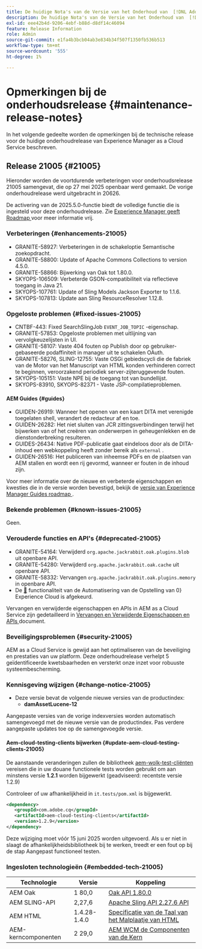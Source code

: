 ```yaml
---
title: De huidige Nota's van de Versie van het Onderhoud van  [!DNL Adobe Experience Manager]  as a Cloud Service.
description: De huidige Nota's van de Versie van het Onderhoud van  [!DNL Adobe Experience Manager]  as a Cloud Service.
exl-id: eee42b4d-9206-4ebf-b88d-d8df14c46094
feature: Release Information
role: Admin
source-git-commit: e1fa4b3bcb04ab3e834b34f507f1350fb536b513
workflow-type: tm+mt
source-wordcount: '555'
ht-degree: 1%

---
```



# Opmerkingen bij de onderhoudsrelease {#maintenance-release-notes}

In het volgende gedeelte worden de opmerkingen bij de technische release voor de huidige onderhoudrelease van Experience Manager as a Cloud Service beschreven.

## Release 21005 {#21005}

Hieronder worden de voortdurende verbeteringen voor onderhoudsrelease 21005 samengevat, die op 27 mei 2025 openbaar werd gemaakt. De vorige onderhoudrelease werd uitgebracht in 20626.

De activering van de 2025.5.0-functie biedt de volledige functie die is ingesteld voor deze onderhoudrelease. Zie [ Experience Manager geeft Roadmap ](https://experienceleague.adobe.com/en/docs/experience-manager-release-information/aem-release-updates/update-releases-roadmap) voor meer informatie vrij.

### Verbeteringen {#enhancements-21005}

* GRANITE-58927: Verbeteringen in de schakeloptie Semantische zoekopdracht.
* GRANITE-58800: Update of Apache Commons Collections to version 4.5.0.
* GRANITE-58866: Bijwerking van Oak tot 1.80.0.
* SKYOPS-106509: Verbeterde GSON-compatibiliteit via reflectieve toegang in Java 21.
* SKYOPS-107761: Update of Sling Models Jackson Exporter to 1.1.6.
* SKYOPS-107813: Update aan Sling ResourceResolver 1.12.8.

### Opgeloste problemen {#fixed-issues-21005}

* CNTBF-443: Fixed SearchSlingJob `EVENT_JOB_TOPIC` -eigenschap.
* GRANITE-57853: Opgeloste problemen met uitlijning van vervolgkeuzelijsten in UI.
* GRANITE-58107: Vaste 404 fouten op Publish door op gebruiker-gebaseerde podaffiniteit in manager uit te schakelen OAuth.
* GRANITE-58276, SLING-12755: Vaste OSGi gebiedscycli die de fabriek van de Motor van het Manuscript van HTML konden verhinderen correct te beginnen, veroorzakend periodiek server-zijteruggevende fouten.
* SKYOPS-105151: Vaste NPE bij de toegang tot van bundellijst.
* SKYOPS-83910, SKYOPS-82371 - Vaste JSP-compilatieproblemen.

#### AEM Guides {#guides}

* GUIDEN-26919: Wanneer het openen van een kaart DITA met verenigde toegelaten shell, verandert de redacteur af en toe.
* GUIDEN-26282: Het niet sluiten van JCR zittingsverbindingen terwijl het bijwerken van of het creëren van onderwerpen in geheugenlekken en de dienstonderbreking resulteren.
* GUIDES-26434: Native PDF-publicatie gaat eindeloos door als de DITA-inhoud een webkoppeling heeft zonder bereik als `external` .
* GUIDEN-26516: Het publiceren van inheemse PDFs en de plaatsen van AEM stallen en wordt een rij gevormd, wanneer er fouten in de inhoud zijn.

Voor meer informatie over de nieuwe en verbeterde eigenschappen en kwesties die in de versie worden bevestigd, bekijk de [ versie van Experience Manager Guides roadmap ](https://experienceleague.adobe.com/en/docs/experience-manager-guides/using/release-info/aem-guides-releases-roadmap).

### Bekende problemen {#known-issues-21005}

Geen.

### Verouderde functies en API&#39;s {#deprecated-21005}

* GRANITE-54164: Verwijderd `org.apache.jackrabbit.oak.plugins.blob` uit openbare API.
* GRANITE-54280: Verwijderd `org.apache.jackrabbit.oak.cache` uit openbare API.
* GRANITE-58332: Vervangen `org.apache.jackrabbit.oak.plugins.memory` in openbare API.
* De [&#128279;](/help/sites-cloud/integrating/adobe-analytics-exc-setup-automation.md) functionaliteit van de Automatisering van de Opstelling van 0&rbrace; Experience Cloud is afgekeurd.

Vervangen en verwijderde eigenschappen en APIs in AEM as a Cloud Service zijn gedetailleerd in [ Vervangen en Verwijderde Eigenschappen en APIs ](/help/release-notes/deprecated-removed-features.md) document.

### Beveiligingsproblemen {#security-21005}

AEM as a Cloud Service is gewijd aan het optimaliseren van de beveiliging en prestaties van uw platform. Deze onderhoudrelease verhelpt 5 geïdentificeerde kwetsbaarheden en versterkt onze inzet voor robuuste systeembescherming.

### Kennisgeving wijzigen {#change-notice-21005}

* Deze versie bevat de volgende nieuwe versies van de productindex:
   * **damAssetLucene-12**

Aangepaste versies van de vorige indexversies worden automatisch samengevoegd met de nieuwe versie van de productindex. Pas verdere aangepaste updates toe op de samengevoegde versie.

#### Aem-cloud-testing-clients bijwerken {#update-aem-cloud-testing-clients-21005}

De aanstaande veranderingen zullen de bibliotheek [ aem-wolk-test-cliënten ](https://github.com/adobe/aem-testing-clients) vereisen die in uw douane functionele tests worden gebruikt om aan minstens versie **1.2.1** worden bijgewerkt (geadviseerd: recentste versie 1.2.9)

Controleer of uw afhankelijkheid in `it.tests/pom.xml` is bijgewerkt.

```xml
<dependency>
   <groupId>com.adobe.cq</groupId>
   <artifactId>aem-cloud-testing-clients</artifactId>
   <version>1.2.9</version>
</dependency>
```

Deze wijziging moet vóór 15 juni 2025 worden uitgevoerd.
Als u er niet in slaagt de afhankelijkheidsbibliotheek bij te werken, treedt er een fout op bij de stap Aangepast functioneel testen.

### Ingesloten technologieën {#embedded-tech-21005}

| Technologie | Versie | Koppeling |
|---|---|---|
| AEM Oak | 1 80,0 | [ Oak API 1.80.0 ](https://www.javadoc.io/doc/org.apache.jackrabbit/oak-api/1.80.0/index.html) |
| AEM SLING-API | 2,27,6 | [ Apache Sling API 2.27.6 API ](https://www.javadoc.io/doc/org.apache.sling/org.apache.sling.api/latest/index.html) |
| AEM HTML | 1.4.28-1.4.0 | [ Specificatie van de Taal van het Malplaatje van HTML ](https://github.com/adobe/htl-spec) |
| AEM-kerncomponenten | 2 29,0 | [ AEM WCM de Componenten van de Kern ](https://github.com/adobe/aem-core-wcm-components) |
